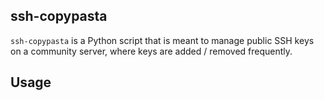 ## ssh-copypasta

`ssh-copypasta` is a Python script that is meant to manage public SSH
keys on a community server, where keys are added / removed frequently.

## Usage


